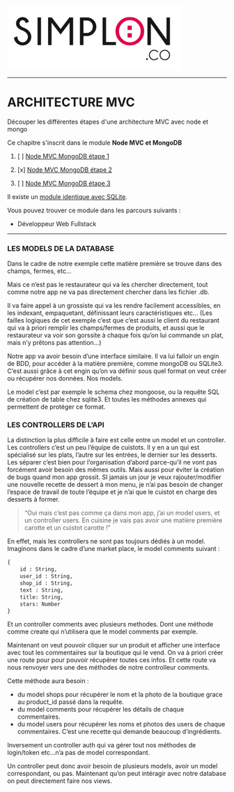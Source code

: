 <img src="readme/simplon.jpg" width="400">

----------------------

# ARCHITECTURE MVC
Découper les différentes étapes d'une architecture MVC avec node et mongo

Ce chapitre s'inscrit dans le module **Node MVC et MongoDB**

1. [ ] [Node MVC MongoDB étape 1](https://github.com/simplonco/node-mvc-mongodb-step1)
    
2. [x] [Node MVC MongoDB étape 2](https://github.com/simplonco/node-mvc-mongodb-step2)
    
3. [ ] [Node MVC MongoDB étape 3](https://github.com/simplonco/node-mvc-mongodb-step3)

Il existe un [module identique avec SQLite](https://github.com/simplonco/node-mvc-sqlite-step2).

Vous pouvez trouver ce module dans les parcours suivants :

+ Développeur Web Fullstack

------------

### LES MODELS DE LA DATABASE

Dans le cadre de notre exemple cette matière première se trouve dans des champs, fermes, etc...

Mais ce n’est pas le restaurateur qui va les chercher directement,
tout comme notre app ne va pas directement chercher dans les fichier .db.

Il va faire appel à un grossiste qui va les rendre facilement accessibles,
en les indexant, empaquetant, définissant leurs caractéristiques etc...
(Les failles logiques de cet exemple c’est que c’est aussi le client du restaurant qui va à priori remplir les champs/fermes de produits, et aussi que le restaurateur va voir son gorssite à chaque fois qu’on lui commande un plat, mais n’y prêtons pas attention...)

Notre app va avoir besoin d’une interface similaire.
Il va lui falloir un engin de BDD, pour accéder à la matière première, comme mongoDB ou SQLite3.
C’est aussi grâce à cet engin qu’on va définir sous quel format on veut créer ou récupérer nos données.
Nos models.

Le model c’est par exemple le schema chez mongoose, ou la requête SQL de création de table chez sqlite3.
Et toutes les méthodes annexes qui permettent de protéger ce format.

### LES CONTROLLERS DE L’API

La distinction la plus difficile à faire est celle entre un model et un controller.
Les controllers c’est un peu l’équipe de cuistots.
Il y en a un qui est spécialisé sur les plats, l’autre sur les entrées, le dernier sur les desserts.
Les séparer c’est bien pour l’organisation d’abord parce-qu’il ne vont pas forcément avoir besoin des mêmes outils.
Mais aussi pour éviter la création de bugs quand mon app grossit.
SI jamais un jour je veux rajouter/modifier une nouvelle recette de dessert à mon menu,
je n’ai pas besoin de changer l’espace de travail de toute l’équipe et je n’ai que le cuistot en charge des desserts à former.

>“Oui mais c’est pas comme ça dans mon app, j’ai un model users, et un controller users.
>En cuisine je vais pas avoir une matière première carotte et un cuistot carotte !”

En effet, mais les controllers ne sont pas toujours dédiés à un model.
Imaginons dans le cadre d’une market place, le model comments suivant :

```
{
    id : String,
    user_id : String,
    shop_id : String,
    text : String,
    title: String,
    stars: Number
}
```

Et un controller comments avec plusieurs methodes.
Dont une méthode comme create qui n’utilisera que le model comments par exemple. 

Maintenant on veut pouvoir cliquer sur un produit et afficher une interface avec tout les commentaires sur la boutique qui le vend.
On va à priori créer une route pour pour pouvoir récupérer toutes ces infos.
Et cette route va nous renvoyer vers une des méthodes de notre controlleur comments.

Cette méthode aura besoin :
- du model shops pour récupérer le nom et la photo de la boutique grace au product_id passé dans la requête.
- du model comments pour récupérer les détails de chaque commentaires.
- du model users pour récupérer les noms et photos des users de chaque commentaires.
C’est une recette qui demande beaucoup d’ingrédients.

Inversement un controller auth qui va gérer tout nos méthodes de login/token etc...n’a pas de model correspondant.

Un controller peut donc avoir besoin de plusieurs models, avoir un model correspondant, ou pas.
Maintenant qu’on peut intéragir avec notre database on peut directement faire nos views.
